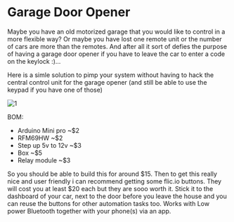 # Garage Door Opener 
Maybe you have an old motorized garage that you would like to control in a more flexible way? Or maybe you have lost one remote unit or the number of cars are more than the remotes. And after all it sort of defies the purpose of having a garage door opener if you have to leave the car to enter a code on the keylock :)...

Here is a simle solution to pimp your system without having to hack the central control unit for the garage opener (and still be able to use the keypad if you have one of those)

![1](https://github.com/epkboan/epkboan.github.io/blob/master/garage_mysensors.png?raw=true "Pic 1")

BOM:
* Arduino Mini pro ~$2
* RFM69HW ~$2
* Step up 5v to 12v ~$3
* Box ~$5
* Relay module ~$3

So you should be able to build this for around $15. Then to get this really nice and user friendly i can recommend getting some flic.io buttons. They will cost you at least $20 each but they are sooo worth it. Stick it to the dashboard of your car, next to the door before you leave the house and you can reuse the buttons for other automation tasks too. Works with Low power Bluetooth together with your phone(s) via an app.
